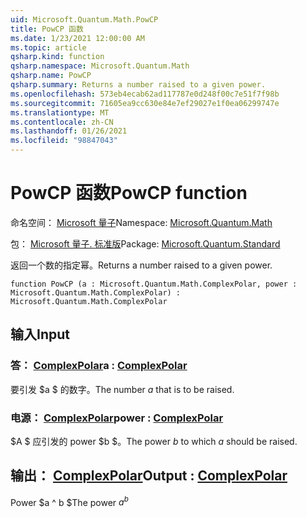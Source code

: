 ```yaml
---
uid: Microsoft.Quantum.Math.PowCP
title: PowCP 函数
ms.date: 1/23/2021 12:00:00 AM
ms.topic: article
qsharp.kind: function
qsharp.namespace: Microsoft.Quantum.Math
qsharp.name: PowCP
qsharp.summary: Returns a number raised to a given power.
ms.openlocfilehash: 573eb4ecab62ad117787e0d248f00c7e51f7f98b
ms.sourcegitcommit: 71605ea9cc630e84e7ef29027e1f0ea06299747e
ms.translationtype: MT
ms.contentlocale: zh-CN
ms.lasthandoff: 01/26/2021
ms.locfileid: "98847043"
---
```

# <a name="powcp-function"></a><span data-ttu-id="cfdf7-102">PowCP 函数</span><span class="sxs-lookup"><span data-stu-id="cfdf7-102">PowCP function</span></span>

<span data-ttu-id="cfdf7-103">命名空间： [Microsoft 量子](xref:Microsoft.Quantum.Math)</span><span class="sxs-lookup"><span data-stu-id="cfdf7-103">Namespace: [Microsoft.Quantum.Math](xref:Microsoft.Quantum.Math)</span></span>

<span data-ttu-id="cfdf7-104">包： [Microsoft 量子. 标准版](https://nuget.org/packages/Microsoft.Quantum.Standard)</span><span class="sxs-lookup"><span data-stu-id="cfdf7-104">Package: [Microsoft.Quantum.Standard](https://nuget.org/packages/Microsoft.Quantum.Standard)</span></span>


<span data-ttu-id="cfdf7-105">返回一个数的指定幂。</span><span class="sxs-lookup"><span data-stu-id="cfdf7-105">Returns a number raised to a given power.</span></span>

```qsharp
function PowCP (a : Microsoft.Quantum.Math.ComplexPolar, power : Microsoft.Quantum.Math.ComplexPolar) : Microsoft.Quantum.Math.ComplexPolar
```


## <a name="input"></a><span data-ttu-id="cfdf7-106">输入</span><span class="sxs-lookup"><span data-stu-id="cfdf7-106">Input</span></span>

### <a name="a--complexpolar"></a><span data-ttu-id="cfdf7-107">答： [ComplexPolar](xref:Microsoft.Quantum.Math.ComplexPolar)</span><span class="sxs-lookup"><span data-stu-id="cfdf7-107">a : [ComplexPolar](xref:Microsoft.Quantum.Math.ComplexPolar)</span></span>

<span data-ttu-id="cfdf7-108">要引发 $a $ 的数字。</span><span class="sxs-lookup"><span data-stu-id="cfdf7-108">The number $a$ that is to be raised.</span></span>


### <a name="power--complexpolar"></a><span data-ttu-id="cfdf7-109">电源： [ComplexPolar](xref:Microsoft.Quantum.Math.ComplexPolar)</span><span class="sxs-lookup"><span data-stu-id="cfdf7-109">power : [ComplexPolar](xref:Microsoft.Quantum.Math.ComplexPolar)</span></span>

<span data-ttu-id="cfdf7-110">$A $ 应引发的 power $b $。</span><span class="sxs-lookup"><span data-stu-id="cfdf7-110">The power $b$ to which $a$ should be raised.</span></span>



## <a name="output--complexpolar"></a><span data-ttu-id="cfdf7-111">输出： [ComplexPolar](xref:Microsoft.Quantum.Math.ComplexPolar)</span><span class="sxs-lookup"><span data-stu-id="cfdf7-111">Output : [ComplexPolar](xref:Microsoft.Quantum.Math.ComplexPolar)</span></span>

<span data-ttu-id="cfdf7-112">Power $a ^ b $</span><span class="sxs-lookup"><span data-stu-id="cfdf7-112">The power $a^b$</span></span>